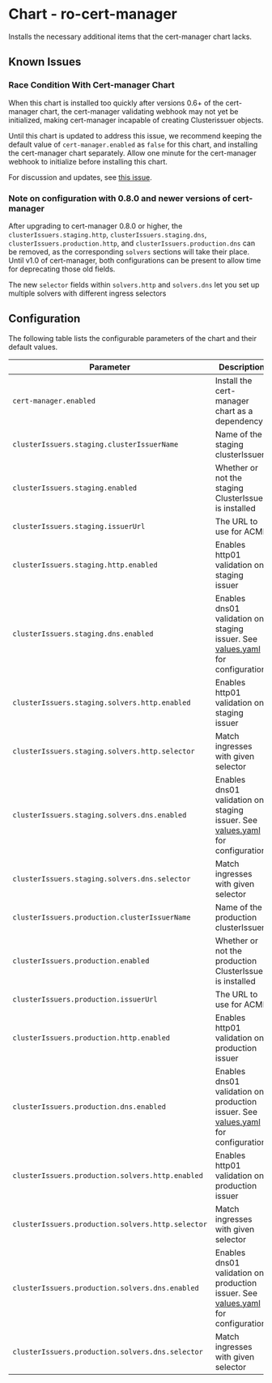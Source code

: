 # Chart - ro-cert-manager

Installs the necessary additional items that the cert-manager chart lacks.

## Known Issues

### Race Condition With Cert-manager Chart

When this chart is installed too quickly after versions 0.6+ of the cert-manager chart, the cert-manager validating webhook may not yet be initialized, making cert-manager incapable of creating Clusterissuer objects.

Until this chart is updated to address this issue, we recommend keeping the default value of `cert-manager.enabled` as `false` for this chart, and installing the cert-manager chart separately. Allow one minute for the cert-manager webhook to initialize before installing this chart.

For discussion and updates, see [this issue](https://github.com/reactiveops/charts/issues/97).

### Note on configuration with 0.8.0 and newer versions of cert-manager

After upgrading to cert-manager 0.8.0 or higher, the `clusterIssuers.staging.http`, `clusterIssuers.staging.dns`, `clusterIssuers.production.http`, and `clusterIssuers.production.dns` can be removed, as the corresponding `solvers` sections will take their place. Until v1.0 of cert-manager, both configurations can be present to allow time for deprecating those old fields.

The new `selector` fields within `solvers.http` and `solvers.dns` let you set up multiple solvers with different ingress selectors

## Configuration

The following table lists the configurable parameters of the chart and their default values.

| Parameter | Description | Default | Required |
| --------- | ----------- | ------- | -------- |
| `cert-manager.enabled` | Install the cert-manager chart as a dependency | `false` | yes |
| `clusterIssuers.staging.clusterIssuerName` | Name of the staging clusterIssuer | `Release.Name-staging-self-signed` | no |
| `clusterIssuers.staging.enabled` | Whether or not the staging ClusterIssuer is installed | `true` | yes |
| `clusterIssuers.staging.issuerUrl` | The URL to use for ACME | `https://acme-staging-v02.api.letsencrypt.org/directory` | no |
| `clusterIssuers.staging.http.enabled` | Enables http01 validation on staging issuer | `false` | yes |
| `clusterIssuers.staging.dns.enabled` | Enables dns01 validation on staging issuer. See [values.yaml](values.yaml) for configuration. | `false` | yes |
| `clusterIssuers.staging.solvers.http.enabled` | Enables http01 validation on staging issuer | `false` | yes |
| `clusterIssuers.staging.solvers.http.selector` | Match ingresses with given selector | `{}` | no |
| `clusterIssuers.staging.solvers.dns.enabled` | Enables dns01 validation on staging issuer. See [values.yaml](values.yaml) for configuration. | `false` | yes |
| `clusterIssuers.staging.solvers.dns.selector` | Match ingresses with given selector | `{}` | no |
| `clusterIssuers.production.clusterIssuerName` | Name of the production clusterIssuer | `Release.Name-production-valid` | no |
| `clusterIssuers.production.enabled` | Whether or not the production ClusterIssuer is installed | `true` | yes |
| `clusterIssuers.production.issuerUrl` | The URL to use for ACME | `https://acme-v02.api.letsencrypt.org/directory` | no |
| `clusterIssuers.production.http.enabled` | Enables http01 validation on production issuer | `false` | yes |
| `clusterIssuers.production.dns.enabled` | Enables dns01 validation on production issuer. See [values.yaml](values.yaml) for configuration. | `false` | yes |
| `clusterIssuers.production.solvers.http.enabled` | Enables http01 validation on production issuer | `false` | yes |
| `clusterIssuers.production.solvers.http.selector` | Match ingresses with given selector | `{}` | no |
| `clusterIssuers.production.solvers.dns.enabled` | Enables dns01 validation on production issuer. See [values.yaml](values.yaml) for configuration. | `false` | yes |
| `clusterIssuers.production.solvers.dns.selector` | Match ingresses with given selector | `{}` | no |
